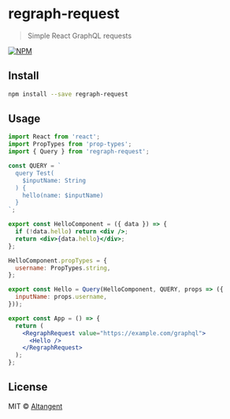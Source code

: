 # regraph-request

> Simple React GraphQL requests

[![NPM](https://img.shields.io/npm/v/regraph-request.svg)](https://www.npmjs.com/package/regraph-request)

## Install

```bash
npm install --save regraph-request
```

## Usage

```jsx
import React from 'react';
import PropTypes from 'prop-types';
import { Query } from 'regraph-request';

const QUERY = `
  query Test(
    $inputName: String
  ) {
    hello(name: $inputName)
  }
`;

export const HelloComponent = ({ data }) => {
  if (!data.hello) return <div />;
  return <div>{data.hello}</div>;
};

HelloComponent.propTypes = {
  username: PropTypes.string,
};

export const Hello = Query(HelloComponent, QUERY, props => ({
  inputName: props.username,
}));

export const App = () => {
  return (
    <RegraphRequest value="https://example.com/graphql">
      <Hello />
    </RegraphRequest>
  );
};
```

## License

MIT © [Altangent](https://github.com/altangent)
